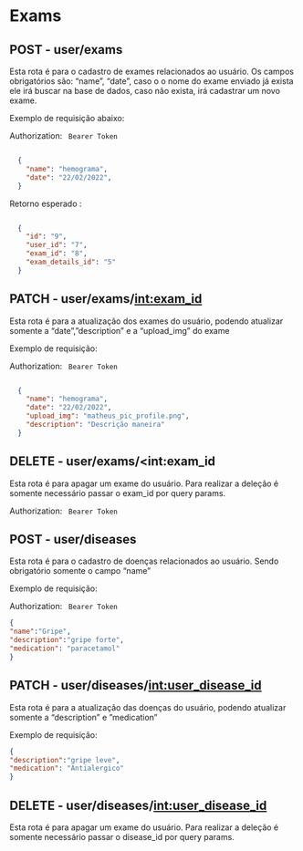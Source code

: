 # Exams

## POST - user/exams

Esta rota é para o cadastro de exames relacionados ao usuário. 
Os campos obrigatórios são:  “name”, “date”, caso o o nome do exame enviado já exista ele irá buscar na base de dados, caso não exista, irá cadastrar um novo exame.

Exemplo de requisição abaixo:

Authorization: ` Bearer Token`

```json

  {
	"name": "hemograma",
	"date": "22/02/2022",
  }

```



Retorno esperado : 

```json

  {
   	"id": "9",
	"user_id": "7",
	"exam_id": "8",
	"exam_details_id": "5"
  }

```

## PATCH - user/exams/<int:exam_id>

Esta rota é para a atualização dos exames do usuário, podendo atualizar somente a “date”,”description” e a “upload_img” do exame

Exemplo de requisição:

Authorization: ` Bearer Token`

```json

  {
	"name": "hemograma",
	"date": "22/02/2022",
	"upload_img": "matheus_pic_profile.png",
	"description": "Descrição maneira"
  }

```



## DELETE - user/exams/<int:exam_id

Esta rota é para apagar um exame do usuário. Para realizar a deleção é somente necessário passar o exam_id por query params.

Authorization: ` Bearer Token`


## POST - user/diseases

Esta rota é para o cadastro de doenças  relacionados ao usuário. Sendo obrigatório somente o campo “name”

Exemplo de requisição:

Authorization: ` Bearer Token`

```json
{
"name":"Gripe",
"description":"gripe forte",
"medication": "paracetamol"
}
```
## PATCH - user/diseases/<int:user_disease_id>

Esta rota é para a atualização das doenças  do usuário, podendo atualizar somente a “description” e ”medication” 

Exemplo de requisição:

```json
{
"description":"gripe leve",
"medication": "Antialergico"
}
```

## DELETE - user/diseases/<int:user_disease_id>

Esta rota é para apagar um exame do usuário. Para realizar a deleção é somente necessário passar o disease_id por query params.
